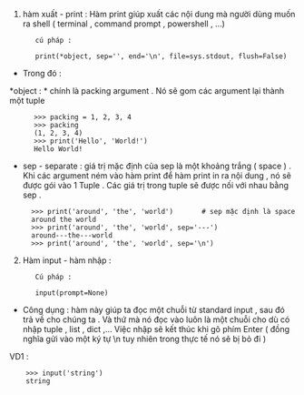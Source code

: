 1. hàm xuất - print : Hàm print giúp xuất các nội dung mà người dùng muốn ra shell ( terminal , command prompt , powershell , ...)

          cú pháp :

          print(*object, sep='', end='\n', file=sys.stdout, flush=False)

- Trong đó :

*object : * chính là packing argument . Nó sẽ gom các argument lại thành một tuple
          
          >>> packing = 1, 2, 3, 4
          >>> packing
          (1, 2, 3, 4)
          >>> print('Hello', 'World!')
          Hello World!

- sep - separate : giá trị mặc định của sep là một khoảng trắng ( space ) . Khi các argument ném vào hàm print để hàm print in ra nội dung , nó sẽ được gói vào 1 Tuple . Các giá trị trong tuple sẽ được nối với nhau bằng sep .

        >>> print('around', 'the', 'world')       # sep mặc định là space
        around the world
        >>> print('around', 'the', 'world', sep='---')
        around---the---world
        >>> print('around', 'the', 'world', sep='\n')
        
2. Hàm input - hàm nhập :

          Cú pháp :

          input(prompt=None)

- Công dụng : hàm này giúp ta đọc một chuỗi từ standard input , sau đó trả về cho chúng ta . Và thứ mà nó đọc vào luôn là một chuỗi cho dù có nhập tuple , list , dict ,... Việc nhập sẽ kết thúc khi gõ phím Enter ( đồng nghĩa gửi vào một ký tự \n tuy nhiên trong thực tế nó sẽ bị bỏ đi )

VD1 :

        >>> input('string')
        string
